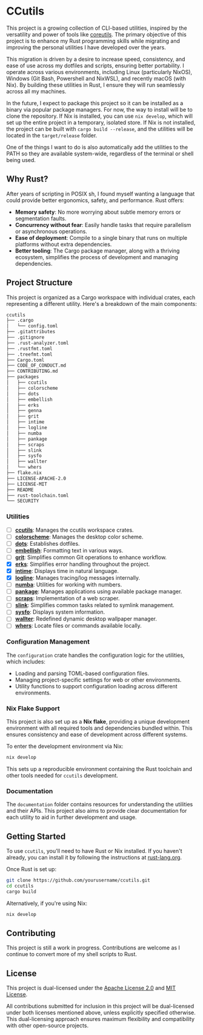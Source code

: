 # CCutils

This project is a growing collection of CLI-based utilities, inspired by the versatility and power of tools like [coreutils](https://uutils.github.io/coreutils/docs/). The primary objective of this project is to enhance my Rust programming skills while migrating and improving the personal utilities I have developed over the years.

This migration is driven by a desire to increase speed, consistency, and ease of use across my dotfiles and scripts, ensuring better portability. I operate across various environments, including Linux (particularly NixOS), Windows (Git Bash, Powershell and NixWSL), and recently macOS (with Nix). By building these utilities in Rust, I ensure they will run seamlessly across all my machines.

In the future, I expect to package this project so it can be installed as a binary via popular package managers. For now, the way to install will be to clone the repository. If Nix is installed, you can use `nix develop`, which will set up the entire project in a temporary, isolated store. If Nix is not installed, the project can be built with `cargo build --release`, and the utilities will be located in the `target/release` folder.

One of the things I want to do is also automatically add the utilities to the PATH so they are available system-wide, regardless of the terminal or shell being used.

## Why Rust?

After years of scripting in POSIX sh, I found myself wanting a language that could provide better ergonomics, safety, and performance. Rust offers:

- **Memory safety**: No more worrying about subtle memory errors or segmentation faults.
- **Concurrency without fear**: Easily handle tasks that require parallelism or asynchronous operations.
- **Ease of deployment**: Compile to a single binary that runs on multiple platforms without extra dependencies.
- **Better tooling**: The Cargo package manager, along with a thriving ecosystem, simplifies the process of development and managing dependencies.

## Project Structure

This project is organized as a Cargo workspace with individual crates, each representing a different utility. Here's a breakdown of the main components:

```sh
ccutils
├── .cargo
│   └── config.toml
├── .gitattributes
├── .gitignore
├── .rust-analyzer.toml
├── .rustfmt.toml
├── .treefmt.toml
├── Cargo.toml
├── CODE_OF_CONDUCT.md
├── CONTRIBUTING.md
├── packages
│   ├── ccutils
│   ├── colorscheme
│   ├── dots
│   ├── embellish
│   ├── erks
│   ├── genna
│   ├── grit
│   ├── intime
│   ├── logline
│   ├── numba
│   ├── pankage
│   ├── scraps
│   ├── slink
│   ├── sysfo
│   ├── wallter
│   └── whers
├── flake.nix
├── LICENSE-APACHE-2.0
├── LICENSE-MIT
├── README
├── rust-toolchain.toml
└── SECURITY
```

### Utilities

- [ ] **[ccutils](crates/ccutils)**: Manages the ccutils workspace crates.
- [ ] **[colorscheme](crates/colorscheme)**: Manages the desktop color scheme.
- [ ] **[dots](crates/dots)**: Establishes dotfiles.
- [ ] **[embellish](crates/embellish)**: Formatting text in various ways.
- [ ] **[grit](crates/grit)**: Simplifies common Git operations to enhance workflow.
- [x] **[erks](./crates/erks)**: Simplifies error handling throughout the project.
- [x] **[intime](./crates/intime)**: Displays time in natural language.
- [x] **[logline](./crates/logline)**: Manages tracing/log messages internally.
- [ ] **[numba](crates/numba)**: Utilities for working with numbers.
- [ ] **[pankage](crates/pankage)**: Manages applications using available package manager.
- [ ] **[scraps](crates/scraps)**: Implementation of a web scraper.
- [ ] **[slink](crates/slink)**: Simplifies common tasks related to symlink management.
- [ ] **[sysfo](crates/sysfo)**: Displays system information.
- [ ] **[wallter](crates/wallter)**: Redefined dynamic desktop wallpaper manager.
- [ ] **[whers](crates/whers)**: Locate files or commands available locally.

### Configuration Management

The `configuration` crate handles the configuration logic for the utilities, which includes:

- Loading and parsing TOML-based configuration files.
- Managing project-specific settings for web or other environments.
- Utility functions to support configuration loading across different environments.

### Nix Flake Support

This project is also set up as a **Nix flake**, providing a unique development environment with all required tools and dependencies bundled within. This ensures consistency and ease of development across different systems.

To enter the development environment via Nix:

```bash
nix develop
```

This sets up a reproducible environment containing the Rust toolchain and other tools needed for `ccutils` development.

### Documentation

The `documentation` folder contains resources for understanding the utilities and their APIs. This project also aims to provide clear documentation for each utility to aid in further development and usage.

## Getting Started

To use `ccutils`, you'll need to have Rust or Nix installed. If you haven't already, you can install it by following the instructions at [rust-lang.org](https://www.rust-lang.org/tools/install).

Once Rust is set up:

```bash
git clone https://github.com/yourusername/ccutils.git
cd ccutils
cargo build
```

Alternatively, if you're using Nix:

```bash
nix develop
```

## Contributing

This project is still a work in progress. Contributions are welcome as I continue to convert more of my shell scripts to Rust.

## License

This project is dual-licensed under the [Apache License 2.0](./LICENSE-APACHE-2.0) and [MIT License](./LICENSE-MIT).

All contributions submitted for inclusion in this project will be dual-licensed under both licenses mentioned above, unless explicitly specified otherwise. This dual-licensing approach ensures maximum flexibility and compatibility with other open-source projects.
